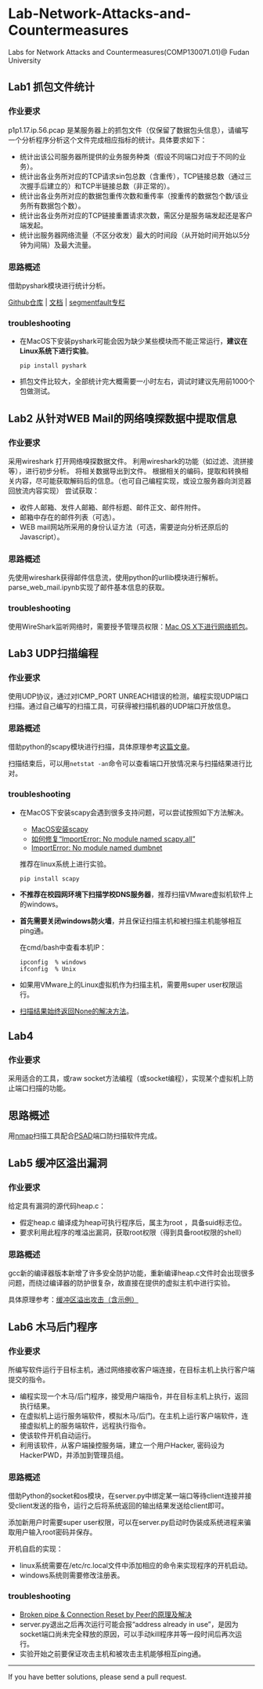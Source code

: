 # Lab-Network-Attacks-and-Countermeasures
Labs for Network Attacks and Countermeasures(COMP130071.01)@ Fudan University

## Lab1 抓包文件统计

### 作业要求
p1p1.17.ip.56.pcap 是某服务器上的抓包文件（仅保留了数据包头信息），请编写一个分析程序分析这个文件完成相应指标的统计。具体要求如下：
- 统计出该公司服务器所提供的业务服务种类（假设不同端口对应于不同的业务）。
- 统计出各业务所对应的TCP请求sin包总数（含重传），TCP链接总数（通过三次握手后建立的）和TCP半链接总数（非正常的）。
- 统计出各业务所对应的数据包重传次数和重传率（按重传的数据包个数/该业务所有数据包个数）。
- 统计出各业务所对应的TCP链接重置请求次数，需区分是服务端发起还是客户端发起。
- 统计出服务器网络流量（不区分收发）最大的时间段（从开始时间开始以5分钟为间隔）及最大流量。

### 思路概述
借助pyshark模块进行统计分析。

[Github仓库](https://github.com/KimiNewt/pyshark) | [文档](http://kiminewt.github.io/pyshark/) | [segmentfault专栏](https://segmentfault.com/a/1190000006043576)

### troubleshooting
- 在MacOS下安装pyshark可能会因为缺少某些模块而不能正常运行，**建议在Linux系统下进行实验**。
  ```
  pip install pyshark
  ```

- 抓包文件比较大，全部统计完大概需要一小时左右，调试时建议先用前1000个包做测试。

## Lab2 从针对WEB Mail的网络嗅探数据中提取信息

### 作业要求
采用wireshark 打开网络嗅探数据文件。
利用wireshark的功能（如过滤、流拼接等），进行初步分析。
将相关数据导出到文件。
根据相关的编码，提取和转换相关内容，尽可能获取解码后的信息。（也可自己编程实现，或设立服务器向浏览器回放流内容实现）
尝试获取：
- 收件人邮箱、发件人邮箱、邮件标题、邮件正文、邮件附件。
- 邮箱中存在的邮件列表（可选）。
- WEB mail网站所采用的身份认证方法（可选，需要逆向分析还原后的Javascript）。

### 思路概述

先使用wireshark获得邮件信息流，使用python的urllib模块进行解析。parse_web_mail.ipynb实现了邮件基本信息的获取。

### troubleshooting
使用WireShark监听网络时，需要授予管理员权限：[Mac OS X下进行网络抓包](http://blog.csdn.net/wolfwind521/article/details/41629539)。

## Lab3 UDP扫描编程

### 作业要求
使用UDP协议，通过对ICMP_PORT UNREACH错误的检测，编程实现UDP端口扫描。通过自己编写的扫描工具，可获得被扫描机器的UDP端口开放信息。

### 思路概述
借助python的scapy模块进行扫描，具体原理参考[这篇文章](http://www.freebuf.com/sectool/94507.html)。

扫描结束后，可以用`netstat -an`命令可以查看端口开放情况来与扫描结果进行比对。

### troubleshooting
- 在MacOS下安装scapy会遇到很多支持问题，可以尝试按照如下方法解决。
  - [MacOS安装scapy](http://www.cnblogs.com/ToDoToTry/p/5323118.html)
  - [如何修复“ImportError: No module named scapy.all”](https://linux.cn/article-4400-1.html)
  - [ImportError: No module named dumbnet](https://stackoverflow.com/questions/40272077/importerror-no-module-named-dumbnet-when-trying-to-run-a-script-that-leverage)

  推荐在linux系统上进行实验。
  ```
  pip install scapy
  ```

- **不推荐在校园网环境下扫描学校DNS服务器**，推荐扫描VMware虚拟机软件上的windows。

- **首先需要关闭windows防火墙**，并且保证扫描主机和被扫描主机能够相互ping通。

  在cmd/bash中查看本机IP：
  ```
  ipconfig  % windows
  ifconfig  % Unix
  ```
- 如果用VMware上的Linux虚拟机作为扫描主机，需要用super user权限运行。

- [扫描结果始终返回None的解决方法](https://segmentfault.com/q/1010000009473176?sort=created)。

## Lab4 
### 作业要求
采用适合的工具，或raw socket方法编程（或socket编程），实现某个虚拟机上防止端口扫描的功能。

## 思路概述
用[nmap](https://nmap.org/download.html#macosx)扫描工具配合[PSAD](http://cipherdyne.org/psad/docs/install.html)端口防扫描软件完成。

## Lab5 缓冲区溢出漏洞
### 作业要求
给定具有漏洞的源代码heap.c：
- 假定heap.c 编译成为heap可执行程序后，属主为root ，具备suid标志位。
- 要求利用此程序的堆溢出漏洞，获取root权限（得到具备root权限的shell）

### 思路概述
gcc新的编译器版本新增了许多安全防护功能，重新编译heap.c文件时会出现很多问题，而绕过编译器的防护很复杂，故直接在提供的虚拟主机中进行实验。

具体原理参考：[缓冲区溢出攻击（含示例）](http://blog.csdn.net/tyskfs2/article/details/42318531)

## Lab6 木马后门程序
### 作业要求
所编写软件运行于目标主机，通过网络接收客户端连接，在目标主机上执行客户端提交的指令。
- 编程实现一个木马/后门程序，接受用户端指令，并在目标主机上执行，返回执行结果。
- 在虚拟机上运行服务端软件，模拟木马/后门。在主机上运行客户端软件，连接虚拟机上的服务端软件，远程执行指令。
- 使该软件开机自动运行。
- 利用该软件，从客户端操控服务端，建立一个用户Hacker, 密码设为HackerPWD，并添加到管理员组。

### 思路概述
借助Python的socket和os模块，在server.py中绑定某一端口等待client连接并接受client发送的指令，运行之后将系统返回的输出结果发送给client即可。

添加新用户时需要super user权限，可以在server.py启动时伪装成系统进程来骗取用户输入root密码并保存。

开机自启的实现：
- linux系统需要在/etc/rc.local文件中添加相应的命令来实现程序的开机启动。
- windows系统则需要修改注册表。

### troubleshooting
- [Broken pipe & Connection Reset by Peer的原理及解决](http://lovestblog.cn/blog/2014/05/20/tcp-broken-pipe/)
- server.py退出之后再次运行可能会报“address already in use”，是因为socket端口尚未完全释放的原因，可以手动kill程序并等一段时间后再次运行。
- 实验开始之前要保证攻击主机和被攻击主机能够相互ping通。

---
If you have better solutions, please send a pull request.
